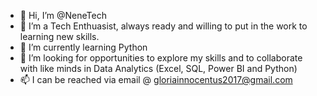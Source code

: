 - 👋 Hi, I’m @NeneTech
- 👀 I’m a Tech Enthuasist, always ready and willing to put in the work to learning new skills.
- 🌱 I’m currently learning Python
- 💞️ I’m looking for opportunities to explore my skills and to collaborate with like minds in Data Analytics (Excel, SQL, Power BI and Python)
- 📫 I can be reached via email @ gloriainnocentus2017@gmail.com

<!---
NeneTech/NeneTech is a ✨ special ✨ repository because its `README.md` (this file) appears on your GitHub profile.
You can click the Preview link to take a look at your changes.
--->
